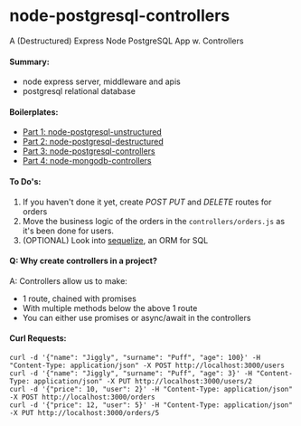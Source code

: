 # node-postgresql-controllers

A (Destructured) Express Node PostgreSQL App w. Controllers

#### Summary:

- node express server, middleware and apis
- postgresql relational database

#### Boilerplates:

- [Part 1: node-postgresql-unstructured](https://github.com/dirkbosman/node-postgresql-unstructured)
- [Part 2: node-postgresql-destructured](https://github.com/dirkbosman/node-postgresql-destructured)
- [Part 3: node-postgresql-controllers](https://github.com/dirkbosman/node-postgresql-controllers)
- [Part 4: node-mongodb-controllers](https://github.com/dirkbosman/node-mongodb-controllers)

#### To Do's:

1. If you haven't done it yet, create _POST_ _PUT_ and _DELETE_ routes for orders
2. Move the business logic of the orders in the `controllers/orders.js` as it's been done for users.
3. (OPTIONAL) Look into [sequelize](https://sequelize.org/master/), an ORM for SQL

#### Q: Why create controllers in a project?

A: Controllers allow us to make:

- 1 route, chained with promises
- With multiple methods below the above 1 route
- You can either use promises or async/await in the controllers

#### Curl Requests:

```
curl -d '{"name": "Jiggly", "surname": "Puff", "age": 100}' -H "Content-Type: application/json" -X POST http://localhost:3000/users
curl -d '{"name": "Jiggly", "surname": "Puff", "age": 3}' -H "Content-Type: application/json" -X PUT http://localhost:3000/users/2
curl -d '{"price": 10, "user": 2}' -H "Content-Type: application/json" -X POST http://localhost:3000/orders
curl -d '{"price": 12, "user": 5}' -H "Content-Type: application/json" -X PUT http://localhost:3000/orders/5
```
